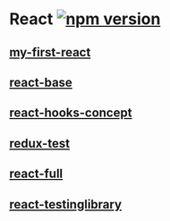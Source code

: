 # React [![npm version](https://img.shields.io/npm/v/react.svg?style=flat)](https://www.npmjs.com/package/react)
## [my-first-react](https://hoseong511.github.io/moviehoho/)

## [react-base](https://hoseong511.github.io/react-redux/react-base/)
  
## [react-hooks-concept](https://hoseong511.github.io/react-redux/react-hooks-concept/)

## [redux-test](https://hoseong511.github.io/react-redux/redux/redux-test)

## [react-full](https://hoseong511.github.io/react-redux/react-full/)

## [react-testinglibrary](https://hoseong511.github.io/react-redux/testinglibrary-react/)
